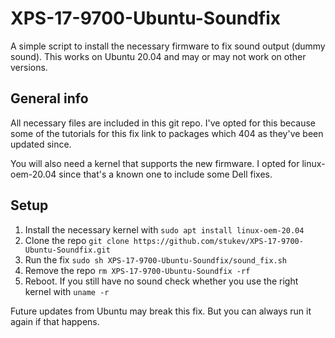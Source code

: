 # XPS-17-9700-Ubuntu-Soundfix
A simple script to install the necessary firmware to fix sound output (dummy sound). This works on Ubuntu 20.04 and may or may not work on other versions.

## General info
All necessary files are included in this git repo. I've opted for this because some of the tutorials for this fix link to packages which 404 as they've been updated since.

You will also need a kernel that supports the new firmware. I opted for linux-oem-20.04 since that's a known one to include some Dell fixes.

## Setup
1. Install the necessary kernel with `sudo apt install linux-oem-20.04`
2. Clone the repo `git clone https://github.com/stukev/XPS-17-9700-Ubuntu-Soundfix.git`
3. Run the fix `sudo sh XPS-17-9700-Ubuntu-Soundfix/sound_fix.sh`
4. Remove the repo `rm XPS-17-9700-Ubuntu-Soundfix -rf`
5. Reboot. If you still have no sound check whether you use the right kernel with `uname -r`

Future updates from Ubuntu may break this fix. But you can always run it again if that happens.
